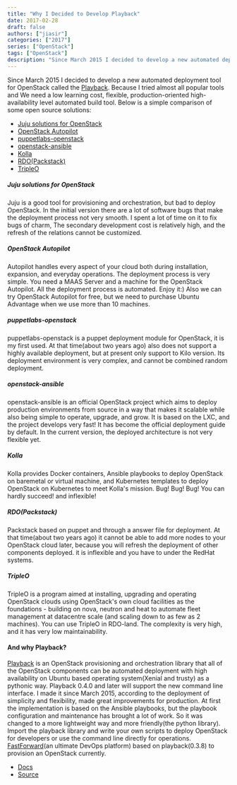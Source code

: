 ```yaml
---
title: "Why I Decided to Develop Playback"
date: 2017-02-28
draft: false
authors: ["jiasir"]
categories: ["2017"]
series: ["OpenStack"]
tags: ["OpenStack"]
description: "Since March 2015 I decided to develop a new automated deployment tool for OpenStack called the [Playback](http://playback.jiasir.io). Because I tried almost all popular tools and these tools are not suitable for me."
---
```


Since March 2015 I decided to develop a new automated deployment tool for OpenStack called the [Playback](http://playback.jiasir.io). Because I tried almost all popular tools and We need a low learning cost, flexible, production-oriented high-availability level automated build tool. Below is a simple comparison of some open source solutions:

* [Juju solutions for OpenStack](https://jujucharms.com/openstack)
* [OpenStack Autopilot](https://www.ubuntu.com/cloud/openstack/autopilot)
* [puppetlabs-openstack](https://github.com/puppetlabs/puppetlabs-openstack)
* [openstack-ansible](https://github.com/openstack/openstack-ansible)
* [Kolla](https://github.com/openstack/kolla)
* [RDO(Packstack)](https://rdoproject.org)
* [TripleO](https://wiki.openstack.org/wiki/TripleO)

##### Juju solutions for OpenStack
Juju is a good tool for provisioning and orchestration, but bad to deploy OpenStack. In the initial version there are a lot of software bugs that make the deployment process not very smooth. I spent a lot of time on it to fix bugs of charm, The secondary development cost is relatively high, and the refresh of the relations cannot be customized.

##### OpenStack Autopilot
Autopilot handles every aspect of your cloud both during installation, expansion, and everyday operations. The deployment process is very simple. You need a MAAS Server and a machine for the OpenStack Autopilot. All the deployment process is automated. Enjoy it:) Also we can try OpenStack Autopilot for free, but we need to purchase Ubuntu Advantage when we use more than 10 machines.

##### puppetlabs-openstack
puppetlabs-openstack is a puppet deployment module for OpenStack, it is my first used. At that time(about two years ago) also does not support a highly available deployment, but at present only support to Kilo version. Its deployment environment is very complex, and cannot be combined random deployment. 

##### openstack-ansible
openstack-ansible is an official OpenStack project which aims to deploy production environments from source in a way that makes it scalable while also being simple to operate, upgrade, and grow. It is based on the LXC, and the project develops very fast! It has become the official deployment guide by default. In the current version, the deployed architecture is not very flexible yet.

##### Kolla
Kolla provides Docker containers, Ansible playbooks to deploy OpenStack on baremetal or virtual machine, and Kubernetes templates to deploy OpenStack on Kubernetes to meet Kolla's mission. Bug! Bug! Bug! You can hardly succeed! and inflexible!

##### RDO(Packstack)
Packstack based on puppet and through a answer file for deployment. At that time(about two years ago) it cannot be able to add more nodes to your OpenStack cloud later, because you will refresh the deployment of other components deployed. it is inflexible and you have to under the RedHat systems.

##### TripleO
TripleO is a program aimed at installing, upgrading and operating OpenStack clouds using OpenStack's own cloud facilities as the foundations - building on nova, neutron and heat to automate fleet management at datacentre scale (and scaling down to as few as 2 machines). You can use TripleO in RDO-land. The complexity is very high, and it has very low maintainability.

#### And why Playback?
[Playback](http://playback.jiasir.io) is an OpenStack provisioning and orchestration library that all of the OpenStack components can be automated deployment with high availability on Ubuntu based operating system(Xenial and trusty) as a pythonic way. Playback 0.4.0 and later will support the new command line interface. I made it since March 2015, according to the deployment of simplicity and flexibility, made great improvements for production. At first the implementation is based on the Ansible playbooks, but the playbook configuration and maintenance has brought a lot of work. So it was changed to a more lightweight way and more friendly(the python library). Import the playback library and write your own scripts to deploy OpenStack for developers or use the command line directly for operations. [FastForward](https://nofdev.github.io/fastforward/)(an ultimate DevOps platform) based on playback(0.3.8) to provision an OpenStack currently.

* [Docs](http://playback.jiasir.io)
* [Source](https://github.com/jiasir/playback)
